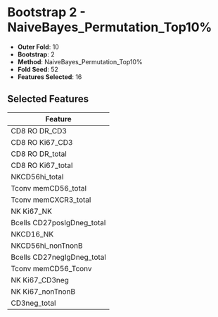 # Bootstrap 2 - NaiveBayes_Permutation_Top10%

- **Outer Fold**: 10
- **Bootstrap**: 2
- **Method**: NaiveBayes_Permutation_Top10%
- **Fold Seed**: 52
- **Features Selected**: 16

## Selected Features

| Feature |
|---------|
| CD8 RO DR_CD3 |
| CD8  RO Ki67_CD3 |
| CD8 RO DR_total |
| CD8 RO Ki67_total |
| NKCD56hi_total |
| Tconv memCD56_total |
| Tconv memCXCR3_total |
| NK Ki67_NK |
| Bcells CD27posIgDneg_total |
| NKCD16_NK |
| NKCD56hi_nonTnonB |
| Bcells CD27negIgDneg_total |
| Tconv memCD56_Tconv |
| NK Ki67_CD3neg |
| NK Ki67_nonTnonB |
| CD3neg_total |

